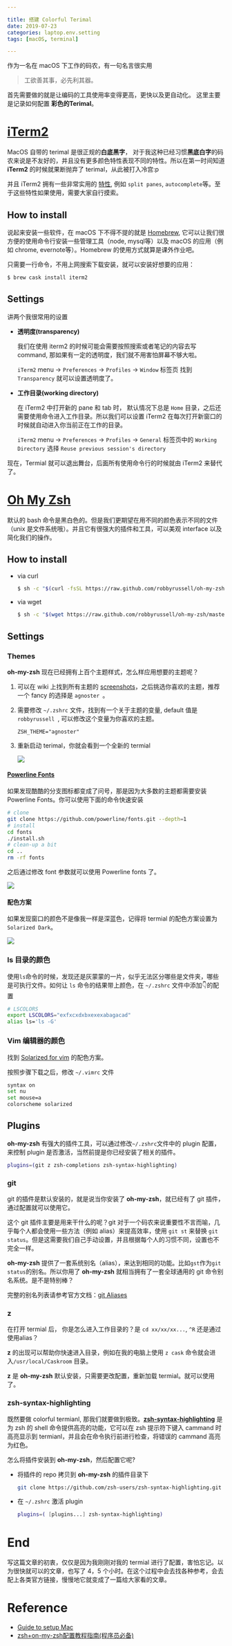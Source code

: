 ```yaml
---

title: 搭建 Colorful Terimal
date: 2019-07-23
categories: laptop.env.setting
tags: [macOS, terminal]

---
```


作为一名在 macOS 下工作的码农，有一句名言很实用

> 工欲善其事，必先利其器。

首先需要做的就是让编码的工具使用率变得更高，更快以及更自动化。
这里主要是记录如何配置 **彩色的Terimal**。

<!--more-->


# [iTerm2](https://www.iterm2.com/)
MacOS 自带的 terimal 是很正规的**白底黑字**， 对于我这种已经习惯**黑底白字**的码农来说是不友好的，并且没有更多颜色特性表现不同的特性。所以在第一时间知道 **iTerm2** 的时候就果断抛弃了 terimal，从此被打入冷宫:p

并且 iTerm2 拥有一些非常实用的 [特性](https://www.iterm2.com/features.html), 例如 `split panes`, `autocomplete`等。至于这些特性如果使用，需要大家自行摸索。

## How to install

说起来安装一些软件，在 macOS 下不得不提的就是 [Homebrew](https://brew.sh/), 它可以让我们很方便的使用命令行安装一些管理工具（node, mysql等）以及 macOS 的应用（例如 chrome, evernote等）。Homebrew 的使用方式就算是课外作业吧。

只需要一行命令，不用上网搜索下载安装，就可以安装好想要的应用：

```bash
$ brew cask install iterm2
```

## Settings
讲两个我很常用的设置

* **透明度(transparency)**
    
    我们在使用 iterm2 的时候可能会需要按照搜索或者笔记的内容去写 command, 那如果有一定的透明度，我们就不用害怕屏幕不够大啦。
    
    `iTerm2` menu -> `Preferences` -> `Profiles` -> `Window` 标签页 找到 `Transparency` 就可以设置透明度了。

* **工作目录(working directory)**

    在 iTerm2 中打开新的 pane 和 tab 时， 默认情况下总是 `Home` 目录，之后还需要使用命令进入工作目录。所以我们可以设置 iTerm2 在每次打开新窗口的时候就自动进入你当前正在工作的目录。
    
    `iTerm2` menu -> `Preferences` -> `Profiles` -> `General` 标签页中的 `Working Directory` 选择 `Reuse previous session's directory`
    
现在，Termial 就可以退出舞台，后面所有使用命令行的时候就由 iTerm2 来替代了。    

# [Oh My Zsh](https://ohmyz.sh/)

默认的 bash 命令是黑白色的。但是我们更期望在用不同的颜色表示不同的文件（unix 是文件系统哦）。并且它有很强大的插件和工具，可以美观 interface 以及简化我们的操作。

## How to install

* via curl
    
    ```bash
    $ sh -c "$(curl -fsSL https://raw.github.com/robbyrussell/oh-my-zsh/master/tools/install.sh)"
    ```

* via wget
    
    ```bash
    $ sh -c "$(wget https://raw.github.com/robbyrussell/oh-my-zsh/master/tools/install.sh -O -)"
    
    ```

## Settings

### Themes
**oh-my-zsh** 现在已经拥有上百个主题样式，怎么样应用想要的主题呢？

1. 可以在 wiki 上找到所有主题的 [screenshots](https://github.com/robbyrussell/oh-my-zsh/wiki/Themes)，之后挑选你喜欢的主题，推荐一个 fancy 的选择是 `agnoster `。
2. 需要修改 `~/.zshrc` 文件，找到有一个关于主题的变量, default 值是`robbyrussell `, 可以修改这个变量为你喜欢的主题。

    ```
    ZSH_THEME="agnoster"
    ```
3. 重新启动 terimal，你就会看到一个全新的 termial    

    ![](/images/agnoster-theme.png)


#### [Powerline Fonts](https://github.com/powerline/fonts)
    
如果发现酷酷的分支图标都变成了问号，那是因为大多数的主题都需要安装 Powerline Fonts。你可以使用下面的命令快速安装
    
```bash
# clone
git clone https://github.com/powerline/fonts.git --depth=1
# install
cd fonts
./install.sh
# clean-up a bit
cd ..
rm -rf fonts

```

之后通过修改 font 参数就可以使用 Powerline fonts 了。

![](/images/font-setting.jpg)
    
#### 配色方案

如果发现窗口的颜色不是像我一样是深蓝色，记得将 termial 的配色方案设置为 `Solarized Dark`。

![](/images/color-presets.png)


### ls 目录的颜色
使用`ls`命令的时候，发现还是灰蒙蒙的一片，似乎无法区分哪些是文件夹，哪些是可执行文件。如何让 `ls` 命令的结果带上颜色，在 `~/.zshrc` 文件中添加👇的配置

```bash
# LSCOLORS
export LSCOLORS="exfxcxdxbxexexabagacad"
alias ls='ls -G'

```

### Vim 编辑器的颜色
找到 [Solarized for vim](https://github.com/altercation/vim-colors-solarized) 的配色方案。

按照步骤下载之后，修改 `~/.vimrc` 文件

```bash
syntax on
set nu
set mouse=a
colorscheme solarized
```

## Plugins
**oh-my-zsh** 有强大的插件工具，可以通过修改`~/.zshrc`文件中的 plugin 配置，来控制 plugin 是否激活，当然前提是你已经安装了相关的插件。

```bash
plugins=(git z zsh-completions zsh-syntax-highlighting)
```

### git
git 的插件是默认安装的，就是说当你安装了 **oh-my-zsh**，就已经有了 git 插件，通过配置就可以使用它。

这个 git 插件主要是用来干什么的呢？git 对于一个码农来说重要性不言而喻，几乎每个人都会使用一些方法（例如 alias）来提高效率，使用 `git st` 来替换 `git status`。但是这需要我们自己手动设置，并且根据每个人的习惯不同，设置也不完全一样。

**oh-my-zsh** 提供了一套系统别名（alias），来达到相同的功能。比如`gst`作为`git status`的别名。所以你用了 **oh-my-zsh** 就相当拥有了一套全球通用的 git 命令别名系统。是不是特别棒？

完整的别名列表请参考官方文档：[git Aliases](https://github.com/robbyrussell/oh-my-zsh/tree/master/plugins/git/#aliases)

### z

在打开 termial 后， 你是怎么进入工作目录的？是 `cd xx/xx/xx...`, `^R` 还是通过使用alias？

**z** 的出现可以帮助你快速进入目录，例如在我的电脑上使用 `z cask` 命令就会进入`/usr/local/Caskroom` 目录。

**z** 是 **oh-my-zsh** 默认安装，只需要更改配置，重新加载 termial。就可以使用了。  

### zsh-syntax-highlighting

既然要做 colorful termianl, 那我们就要做到极致。**[zsh-syntax-highlighting](https://github.com/zsh-users/zsh-syntax-highlighting)** 是为 zsh 的 shell 命令提供高亮的功能，它可以在 zsh 提示符下键入 cammand 时高亮显示到 termianl，并且会在命令执行前进行检查，将错误的 cammand 高亮为红色。

怎么将插件安装到 **oh-my-zsh**，然后配置它呢?

* 将插件的 repo 拷贝到 **oh-my-zsh** 的插件目录下

    ```bash
    git clone https://github.com/zsh-users/zsh-syntax-highlighting.git ${ZSH_CUSTOM:-~/.oh-my-zsh/custom}/plugins/zsh-syntax-highlighting
    ```

* 在 `~/.zshrc` 激活 plugin

    ```bash
    plugins=( [plugins...] zsh-syntax-highlighting)
    ```

# End

写这篇文章的初衷，仅仅是因为我刚刚对我的 termial 进行了配置，害怕忘记。以为很快就可以的文章，也写了 4，5 个小时。在这个过程中会去找各种参考，会去配上各类官方链接，慢慢地它就变成了一篇给大家看的文章。

# Reference
- [Guide to setup Mac](https://github.com/macdao/ocds-guide-to-setting-up-mac)
- [zsh+on-my-zsh配置教程指南(程序员必备)](https://segmentfault.com/a/1190000013612471)


